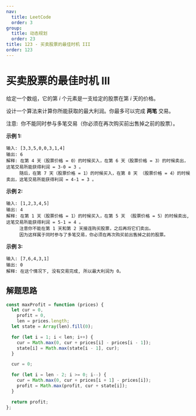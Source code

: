 ```yaml
---
nav:
  title: LeetCode
  order: 3
group:
  title: 动态规划
  order: 23
title: 123 - 买卖股票的最佳时机 III
order: 123
---
```


# 买卖股票的最佳时机 III

给定一个数组，它的第 $i$ 个元素是一支给定的股票在第 $i$ 天的价格。

设计一个算法来计算你所能获取的最大利润。你最多可以完成 **两笔** 交易。

注意:  你不能同时参与多笔交易（你必须在再次购买前出售掉之前的股票）。

**示例 1:**

```plain
输入: [3,3,5,0,0,3,1,4]
输出: 6
解释: 在第 4 天（股票价格 = 0）的时候买入，在第 6 天（股票价格 = 3）的时候卖出，这笔交易所能获得利润 = 3-0 = 3 。
     随后，在第 7 天（股票价格 = 1）的时候买入，在第 8 天 （股票价格 = 4）的时候卖出，这笔交易所能获得利润 = 4-1 = 3 。
```

**示例 2:**

```plain
输入: [1,2,3,4,5]
输出: 4
解释: 在第 1 天（股票价格 = 1）的时候买入，在第 5 天 （股票价格 = 5）的时候卖出, 这笔交易所能获得利润 = 5-1 = 4 。  
     注意你不能在第 1 天和第 2 天接连购买股票，之后再将它们卖出。  
     因为这样属于同时参与了多笔交易，你必须在再次购买前出售掉之前的股票。
```

**示例 3:**

```plain
输入: [7,6,4,3,1]
输出: 0
解释: 在这个情况下, 没有交易完成, 所以最大利润为 0。
```

## 解题思路

```js
const maxProfit = function (prices) {
  let cur = 0,
    profit = 0,
    len = prices.length;
  let state = Array(len).fill(0);

  for (let i = 1; i < len; i++) {
    cur = Math.max(0, cur + prices[i] - prices[i - 1]);
    state[i] = Math.max(state[i - 1], cur);
  }

  cur = 0;

  for (let i = len - 2; i >= 0; i--) {
    cur = Math.max(0, cur + prices[i + 1] - prices[i]);
    profit = Math.max(profit, cur + state[i]);
  }

  return profit;
};
```
